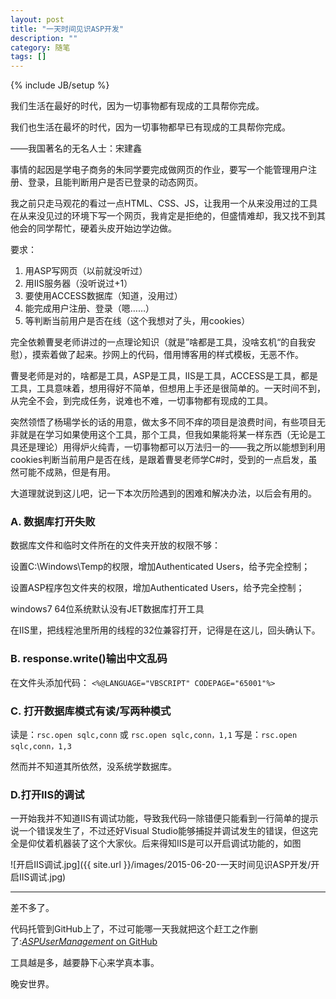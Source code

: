 ```yaml
---
layout: post
title: "一天时间见识ASP开发"
description: ""
category: 随笔
tags: []
---
```


{% include JB/setup %}

我们生活在最好的时代，因为一切事物都有现成的工具帮你完成。

我们也生活在最坏的时代，因为一切事物都早已有现成的工具帮你完成。

——我国著名的无名人士：宋建鑫

事情的起因是学电子商务的朱同学要完成做网页的作业，要写一个能管理用户注册、登录，且能判断用户是否已登录的动态网页。

我之前只走马观花的看过一点HTML、CSS、JS，让我用一个从来没用过的工具在从来没见过的环境下写一个网页，我肯定是拒绝的，但盛情难却，我又找不到其他会的同学帮忙，硬着头皮开始边学边做。

要求：

1.  用ASP写网页（以前就没听过）
2.  用IIS服务器（没听说过+1）
3.  要使用ACCESS数据库（知道，没用过）
4.  能完成用户注册、登录（嗯……）
5.  等判断当前用户是否在线（这个我想对了头，用cookies）

完全依赖曹旻老师讲过的一点理论知识（就是”啥都是工具，没啥玄机“的自我安慰），摸索着做了起来。抄网上的代码，借用博客用的样式模板，无恶不作。

曹旻老师是对的，啥都是工具，ASP是工具，IIS是工具，ACCESS是工具，都是工具，工具意味着，想用得好不简单，但想用上手还是很简单的。一天时间不到，从完全不会，到完成任务，说难也不难，一切事物都有现成的工具。

突然领悟了杨瑒学长的话的用意，做太多不同不痒的项目是浪费时间，有些项目无非就是在学习如果使用这个工具，那个工具，但我如果能将某一样东西（无论是工具还是理论）用得炉火纯青，一切事物都可以万法归一的——我之所以能想到利用cookies判断当前用户是否在线，是跟着曹旻老师学C#时，受到的一点启发，虽然可能不成熟，但是有用。

大道理就说到这儿吧，记一下本次历险遇到的困难和解决办法，以后会有用的。

### A. 数据库打开失败
数据库文件和临时文件所在的文件夹开放的权限不够：

设置C:\Windows\Temp的权限，增加Authenticated Users，给予完全控制；

设置ASP程序包文件夹的权限，增加Authenticated Users，给予完全控制；

windows7 64位系统默认没有JET数据库打开工具

在IIS里，把线程池里所用的线程的32位兼容打开，记得是在这儿，回头确认下。

### B. response.write()输出中文乱码
在文件头添加代码：
`<%@LANGUAGE="VBSCRIPT" CODEPAGE="65001"%>`

### C. 打开数据库模式有读/写两种模式
读是：`rsc.open sqlc,conn` 或 `rsc.open sqlc,conn，1,1`
写是：`rsc.open sqlc,conn，1,3`

然而并不知道其所依然，没系统学数据库。

### D.打开IIS的调试

一开始我并不知道IIS有调试功能，导致我代码一除错便只能看到一行简单的提示说一个错误发生了，不过还好Visual Studio能够捕捉并调试发生的错误，但这完全是仰仗着机器装了这个大家伙。后来得知IIS是可以开启调试功能的，如图

![开启IIS调试.jpg]({{ site.url }}/images/2015-06-20-一天时间见识ASP开发/开启IIS调试.jpg)

***

差不多了。

代码托管到GitHub上了，不过可能哪一天我就把这个赶工之作删了:[*ASPUserManagement* on GitHub](https://github.com/wolfogre/ASPUserManagement)

工具越是多，越要静下心来学真本事。

晚安世界。








